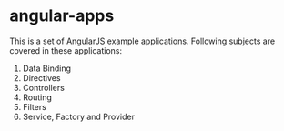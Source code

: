 angular-apps
============

This is a set of AngularJS example applications.
Following subjects are covered in these applications:

1. Data Binding
2. Directives
3. Controllers
4. Routing
5. Filters
6. Service, Factory and Provider
